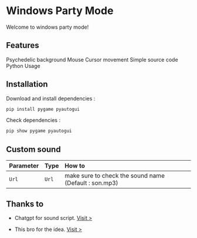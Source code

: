
# Windows Party Mode

Welcome to windows party mode!
 
 Features
 -
Psychedelic background
Mouse Cursor movement
Simple source code
Python Usage




## Installation

Download and install dependencies :

```bash
pip install pygame pyautogui

```
Check dependencies : 

```bash
pip show pygame pyautogui

```



    
## Custom sound


| Parameter | Type     | How to              |
| :-------- | :------- | :------------------------- |
| `Url` | `Url` | make sure to check the sound name (Default : son.mp3) |


## Thanks to

- Chatgpt for sound script. [Visit >](https://chatgpt.com)

- This bro for the idea. [Visit >](https://www.tiktok.com/@shinox_ttv/video/7452738865871293698)


#


